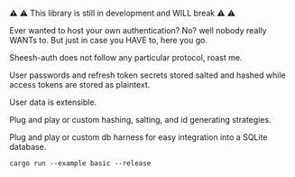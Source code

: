 :warning: :warning: This library is still in development and WILL break :warning: :warning:

Ever wanted to host your own authentication? No? well nobody really WANTs to. But just in case you HAVE to, here you go.

Sheesh-auth does not follow any particular protocol, roast me.

User passwords and refresh token secrets stored salted and hashed while access tokens are stored as plaintext.

User data is extensible.

Plug and play or custom hashing, salting, and id generating strategies.

Plug and play or custom db harness for easy integration into a SQLite database.

`cargo run --example basic --release`
